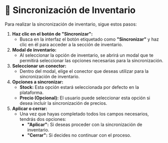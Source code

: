 # 🔄 Sincronización de Inventario

Para realizar la sincronización de inventario, sigue estos pasos:

1. **Haz clic en el botón de "Sincronizar":**
   * Busca en la interfaz el botón etiquetado como **"Sincronizar"** y haz clic en él para acceder a la sección de inventario.
2. **Modal de inventario:**
   * Al seleccionar la opción de inventario, se abrirá un modal que te permitirá seleccionar las opciones necesarias para la sincronización.
3. **Seleccionar un conector:**
   * Dentro del modal, elige el conector que deseas utilizar para la sincronización de inventario.
4. **Opciones a sincronizar:**
   * **Stock:** Esta opción estará seleccionada por defecto en la plataforma.
   * **Precio (Opcional):** El usuario puede seleccionar esta opción si desea incluir la sincronización de precios.
5. **Aplicar o cerrar:**
   * Una vez que hayas completado todos los campos necesarios, tendrás dos opciones:
     * **"Aplicar":** Si deseas proceder con la sincronización de inventario.
     * **"Cerrar":** Si decides no continuar con el proceso.
